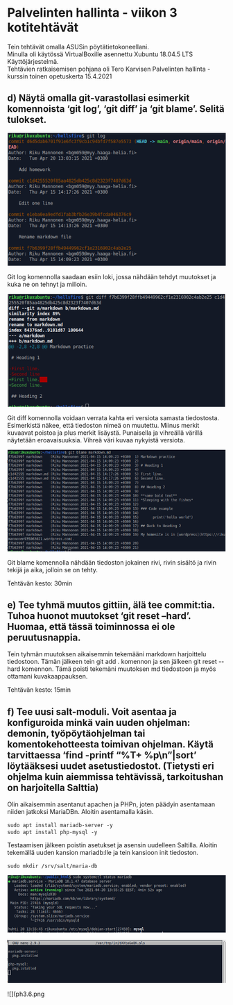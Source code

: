 # Palvelinten hallinta - viikon 3 kotitehtävät

Tein tehtävät omalla ASUSin pöytätietokoneellani.   
Minulla oli käytössä VirtualBoxille asennettu Xubuntu 18.04.5 LTS Käyttöjärjestelmä.   
Tehtävien ratkaisemisen pohjana oli Tero Karvisen Palvelinten hallinta -kurssin toinen opetuskerta 15.4.2021

## d) Näytä omalla git-varastollasi esimerkit komennoista ‘git log’, ‘git diff’ ja ‘git blame’. Selitä tulokset.

![](ph3.1.png)

Git log komennolla saadaan esiin loki, jossa nähdään tehdyt muutokset ja kuka ne on tehnyt ja milloin.

![](ph3.2.png)

Git diff komennolla voidaan verrata kahta eri versiota samasta tiedostosta. Esimerkistä näkee, että tiedoston nimeä on muutettu. Miinus merkit kuvaavat poistoa ja plus merkit lisäystä. Punaisella ja vihreällä värillä näytetään eroavaisuuksia. Vihreä väri kuvaa nykyistä versiota.

![](ph3.3.png)

Git blame komennolla nähdään tiedoston jokainen rivi, rivin sisältö ja rivin tekijä ja aika, jolloin se on tehty.

Tehtävän kesto: 30min

## e) Tee tyhmä muutos gittiin, älä tee commit:tia. Tuhoa huonot muutokset ‘git reset –hard’. Huomaa, että tässä toiminnossa ei ole peruutusnappia.

Tein tyhmän muutoksen aikaisemmin tekemääni markdown harjoittelu tiedostoon. Tämän jälkeen tein git add . komennon ja sen jälkeen git reset --hard komennon. Tämä poisti tekemäni muutoksen md tiedostoon ja myös ottamani kuvakaappauksen.

Tehtävän kesto: 15min

## f) Tee uusi salt-moduli. Voit asentaa ja konfiguroida minkä vain uuden ohjelman: demonin, työpöytäohjelman tai komentokehotteesta toimivan ohjelman. Käytä tarvittaessa ‘find -printf “%T+ %p\n”|sort’ löytääksesi uudet asetustiedostot. (Tietysti eri ohjelma kuin aiemmissa tehtävissä, tarkoitushan on harjoitella Salttia)

Olin aikaisemmin asentanut apachen ja PHPn, joten päädyin asentamaan niiden jatkoksi MariaDBn. Aloitin asentamalla käsin.

	sudo apt install mariadb-server -y
	sudo apt install php-mysql -y

Testaamisen jälkeen poistin asetukset ja asensin uudelleen Saltilla. Aloitin tekemällä uuden kansion mariadb:lle ja tein kansioon init tiedoston.

	sudo mkdir /srv/salt/maria-db

![](ph3.4.png)

![](3.5.png)

![](ph3.6.png 
